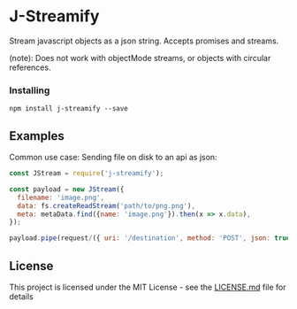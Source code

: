# J-Streamify

Stream javascript objects as a json string.
Accepts promises and streams.

(note): Does not work with objectMode streams, or objects with circular references.

### Installing
```
npm install j-streamify --save
```

## Examples

Common use case: Sending file on disk to an api as json:

```javascript
const JStream = require('j-streamify');

const payload = new JStream({
  filename: 'image.png',
  data: fs.createReadStream('path/to/png.png'),
  meta: metaData.find({name: 'image.png'}).then(x => x.data),
});

payload.pipe(request/({ uri: '/destination', method: 'POST', json: true });
```


## License

This project is licensed under the MIT License - see the [LICENSE.md](LICENSE.md) file for details
